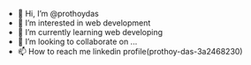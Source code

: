 - 👋 Hi, I’m @prothoydas
- 👀 I’m interested in web development
- 🌱 I’m currently learning web developing
- 💞️ I’m looking to collaborate on ...
- 📫 How to reach me linkedin profile(prothoy-das-3a2468230)

<!---
prothoydas/prothoydas is a ✨ special ✨ repository because its `README.md` (this file) appears on your GitHub profile.
You can click the Preview link to take a look at your changes.
--->
